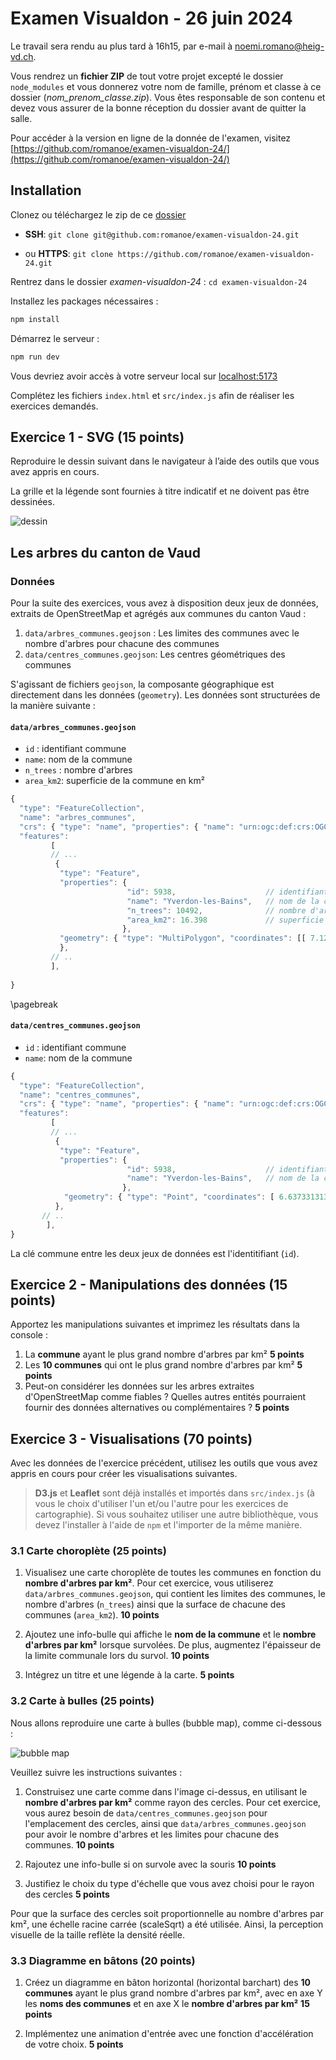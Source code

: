 # Examen Visualdon - 26 juin 2024

Le travail sera rendu au plus tard à 16h15, par e-mail à noemi.romano@heig-vd.ch.

Vous rendrez un **fichier ZIP** de tout votre projet excepté le dossier `node_modules` et vous donnerez votre nom de famille, prénom et classe à ce dossier (*nom_prenom_classe.zip*). Vous êtes responsable de son contenu et devez vous assurer de la bonne réception du dossier avant de quitter la salle.

Pour accéder à la version en ligne de la donnée de l'examen, visitez [https://github.com/romanoe/examen-visualdon-24/](https://github.com/romanoe/examen-visualdon-24/)

## Installation

Clonez ou téléchargez le zip de ce [dossier]([https://github.com/romanoe/examen-visualdon-24/](https://github.com/romanoe/examen-visualdon-24/archive/refs/heads/main.zip)) 

* **SSH**: `git clone git@github.com:romanoe/examen-visualdon-24.git`
  
* ou **HTTPS**: `git clone https://github.com/romanoe/examen-visualdon-24.git`

Rentrez dans le dossier *examen-visualdon-24* : `cd examen-visualdon-24`


Installez les packages nécessaires : 
 
```bash
npm install
```

Démarrez le serveur : 
  
```bash
npm run dev
```

Vous devriez avoir accès à votre serveur local sur [localhost:5173](http:localhost:5173) 

Complétez les fichiers `index.html` et `src/index.js` afin de réaliser les exercices demandés.



## Exercice 1 - SVG (15 points)
Reproduire le dessin suivant dans le navigateur à l’aide des outils que vous avez appris en cours.

La grille et la légende sont fournies à titre indicatif et ne doivent pas être dessinées.

![dessin](assets/img/dessin-svg.png)




## Les arbres du canton de Vaud

### Données

Pour la suite des exercices, vous avez à disposition deux jeux de données, extraits de OpenStreetMap et agrégés aux communes du canton Vaud : 

1.  `data/arbres_communes.geojson` : Les limites des communes avec le nombre d'arbres pour chacune des communes  
2.  `data/centres_communes.geojson`: Les centres géométriques des communes 


S'agissant de fichiers `geojson`, la composante géographique est directement dans les données (`geometry`). Les données sont structurées de la manière suivante :

#### `data/arbres_communes.geojson` 

* `id` : identifiant commune
* `name`: nom de la commune 
* `n_trees` : nombre d'arbres
* `area_km2`: superficie de la commune en km²

```js
{
  "type": "FeatureCollection",
  "name": "arbres_communes",
  "crs": { "type": "name", "properties": { "name": "urn:ogc:def:crs:OGC:1.3:CRS84" } },
  "features": 
         [
         // ...
          { 
           "type": "Feature", 
           "properties": { 
                          "id": 5938,                    // identifiant commune
                          "name": "Yverdon-les-Bains",   // nom de la commune 
                          "n_trees": 10492,              // nombre d'arbres
                          "area_km2": 16.398             // superficie de la commune en km²
                         },
           "geometry": { "type": "MultiPolygon", "coordinates": [[ 7.129220679418326, 46.295676327855247 ], [ 7.13186469337102, 46.297219511844851 ], [ 7.133027869706181, 46.297089165366003 ]]]
           },
         // ..
         ],
        
}
```


 
\pagebreak


#### `data/centres_communes.geojson`

* `id` : identifiant commune
* `name`: nom de la commune 

```js
{
  "type": "FeatureCollection",
  "name": "centres_communes",
  "crs": { "type": "name", "properties": { "name": "urn:ogc:def:crs:OGC:1.3:CRS84" } },
  "features": 
         [
         // ...
          { 
           "type": "Feature", 
           "properties": { 
                          "id": 5938,                    // identifiant commune
                          "name": "Yverdon-les-Bains",   // nom de la commune
                         },
            "geometry": { "type": "Point", "coordinates": [ 6.637331313021409, 46.770610904896785 ] }          
          },
       // ..
        ],
}
```

La clé commune entre les deux jeux de données est l'identitifiant (`id`). 


## Exercice 2 - Manipulations des données (15 points)

Apportez les manipulations suivantes et imprimez les résultats dans la console :

1. La **commune** ayant le plus grand nombre d'arbres par km²  **5 points** 
2. Les **10 communes** qui ont le plus grand nombre d'arbres par km²  **5 points** 
3. Peut-on considérer les données sur les arbres extraites d'OpenStreetMap comme fiables ? Quelles autres entités pourraient fournir des données alternatives ou complémentaires ?   **5 points** 


## Exercice 3 - Visualisations (70 points)
Avec les données de l'exercice précédent, utilisez les outils que vous avez appris en cours pour créer les visualisations suivantes. 

> **D3.js** et **Leaflet** sont déjà installés et importés dans `src/index.js` (à vous le choix d'utiliser l'un et/ou l'autre pour les exercices de cartographie). Si vous souhaitez utiliser une autre bibliothèque, vous devez l'installer à l'aide de `npm` et l'importer de la même manière.

### 3.1 Carte choroplète (25 points)


1. Visualisez une carte choroplète de toutes les communes en fonction du **nombre d'arbres par km²**. Pour cet exercice, vous utiliserez `data/arbres_communes.geojson`, qui contient les limites des communes, le nombre d'arbres (`n_trees`) ainsi que la surface de chacune des communes (`area_km2`).    **10 points** 

2. Ajoutez une info-bulle qui affiche le **nom de la commune** et le **nombre d'arbres par km²** lorsque survolées. De plus, augmentez l'épaisseur de la limite communale lors du survol.  **10 points** 
  
3. Intégrez un titre et une légende à la carte.  **5 points** 


### 3.2 Carte à bulles (25 points)

Nous allons reproduire une carte à bulles (bubble map), comme ci-dessous :

![bubble map](assets/img/bubble_map.png)


Veuillez suivre les instructions suivantes :

1. Construisez une carte comme dans l'image ci-dessus, en utilisant le **nombre d'arbres par km²** comme rayon des cercles. Pour cet exercice, vous aurez besoin de `data/centres_communes.geojson` pour l'emplacement des cercles, ainsi que `data/arbres_communes.geojson` pour avoir le nombre d'arbres et les limites pour chacune des communes.   **10 points** 

2. Rajoutez une info-bulle si on survole avec la souris  **10 points** 

3. Justifiez le choix du type d'échelle que vous avez choisi pour le rayon des cercles   **5 points** 

Pour que la surface des cercles soit proportionnelle au nombre d'arbres par km², une échelle racine carrée (scaleSqrt) a été utilisée. Ainsi, la perception visuelle de la taille reflète la densité réelle.


### 3.3 Diagramme en bâtons (20 points)

1. Créez un diagramme en bâton horizontal (horizontal barchart) des **10 communes** ayant le plus grand nombre d'arbres par km², avec en axe Y les **noms des communes** et en axe X le **nombre d'arbres par km²**   **15 points** 

   
2. Implémentez une animation d'entrée avec une fonction d'accélération de votre choix.  **5 points** 

